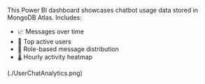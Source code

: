 This Power BI dashboard showcases chatbot usage data stored in MongoDB Atlas. Includes:
- 📈 Messages over time
- 👤 Top active users
- 🧠 Role-based message distribution
- 🌡️ Hourly activity heatmap

(./UserChatAnalytics.png)
